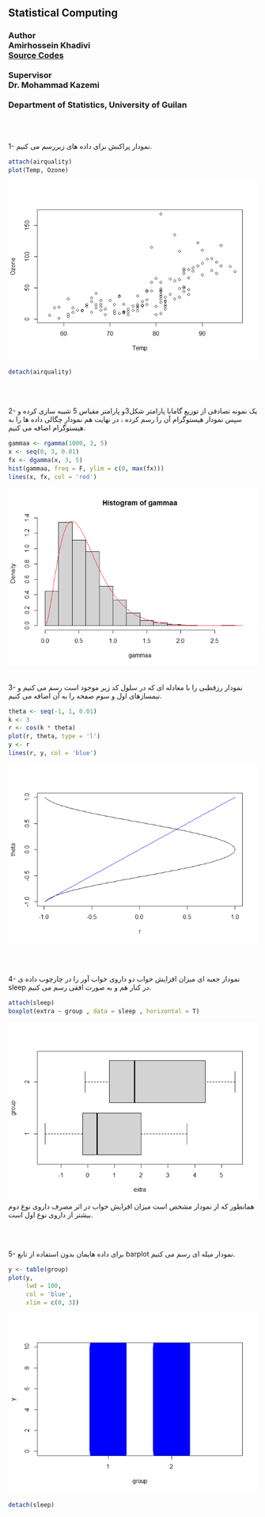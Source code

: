 
<html>


<h2 style={font-family: "XB Niloofar">
Statistical Computing
</h2>

<h3 style={font-family: "XB Niloofar">
Author <br>
Amirhossein Khadivi <br>
<a href='https://github.com/amirhossein-khadivi/SC/tree/master'title='GitHub'>Source Codes</a>
<br><br>
Supervisor <br>
Dr. Mohammad Kazemi <br> <br>
Department of Statistics, University of Guilan
<br>
</h3>

<p>

<br> <br>

1- نمودار پراکنش برای داده های زیررسم می کنیم.

``` r
attach(airquality)
plot(Temp, Ozone)
```

![](SC3_files/figure-gfm/unnamed-chunk-1-1.png)<!-- -->

``` r
detach(airquality)
```

<br> <br>

2- یک نمونه تصادفی از توزیع گامابا پارامتر شکل3و پارامتر مقیاس 5 شبیه
سازی کرده و سپس نمودار هیستوگرام آن را رسم کرده ، در نهایت هم نمودار
چگالی داده ها را به هیستوگرام اضافه می کنیم.

``` r
gammaa <- rgamma(1000, 3, 5)
x <- seq(0, 3, 0.01)
fx <- dgamma(x, 3, 5)
hist(gammaa, freq = F, ylim = c(0, max(fx)))
lines(x, fx, col = 'red')
```

![](SC3_files/figure-gfm/unnamed-chunk-2-1.png)<!-- --> <br> <br>

3- نمودار رزقطبی را با معادله ای که در سلول کد زیر موجود است رسم می کنیم
و نیمسازهای اول و سوم صفحه را به آن اضافه می کنیم.

``` r
theta <- seq(-1, 1, 0.01)
k <- 3
r <- cos(k * theta)
plot(r, theta, type = 'l')
y <- r
lines(r, y, col = 'blue')
```

![](SC3_files/figure-gfm/unnamed-chunk-3-1.png)<!-- -->

<br> <br>

4- نمودار جعبه ای میزان افزایش خواب دو داروی خواب آور را در چارچوب داده
ی sleep در کنار هم و به صورت افقی رسم می کنیم.

``` r
attach(sleep)
boxplot(extra ~ group , data = sleep , horizontal = T)
```

![](SC3_files/figure-gfm/unnamed-chunk-4-1.png)<!-- --> <br> همانطور که
از نمودار مشخص است میزان افزایش خواب در اثر مصرف داروی نوع دوم بیشتر از
داروی نوع اول است.

<br> <br>

5- برای داده هایمان بدون استفاده از تابع barplot نمودار میله ای رسم می
کنیم.

``` r
y <- table(group)
plot(y,
     lwd = 100,
     col = 'blue',
     xlim = c(0, 3))
```

![](SC3_files/figure-gfm/unnamed-chunk-5-1.png)<!-- -->

``` r
detach(sleep)
```

<br> <br>

</p>

</body>

</html>
